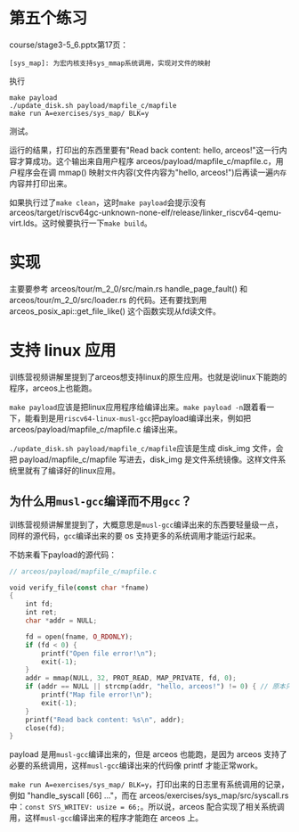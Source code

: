 # 第五个练习

course/stage3-5_6.pptx第17页：

`[sys_map]: 为宏内核支持sys_mmap系统调用，实现对文件的映射`

执行
```shell
make payload
./update_disk.sh payload/mapfile_c/mapfile
make run A=exercises/sys_map/ BLK=y
```
测试。

运行的结果，打印出的东西里要有"Read back content: hello, arceos!"这一行内容才算成功。这个输出来自用户程序 arceos/payload/mapfile_c/mapfile.c，用户程序会在调 mmap() 映射`文件`内容(文件内容为"hello, arceos!")后再读一遍`内存`内容并打印出来。

如果执行过了`make clean`，这时`make payload`会提示没有 arceos/target/riscv64gc-unknown-none-elf/release/linker_riscv64-qemu-virt.lds。这时候要执行一下`make build`。

# 实现
主要要参考 arceos/tour/m_2_0/src/main.rs handle_page_fault() 和 arceos/tour/m_2_0/src/loader.rs 的代码。还有要找到用 arceos_posix_api::get_file_like() 这个函数实现从fd读文件。

# 支持 linux 应用
训练营视频讲解里提到了arceos想支持linux的原生应用。也就是说linux下能跑的程序，arceos上也能跑。

`make payload`应该是把linux应用程序给编译出来。`make payload -n`跟着看一下，能看到是用`riscv64-linux-musl-gcc`把payload编译出来，例如把 arceos/payload/mapfile_c/mapfile.c 编译出来。

`./update_disk.sh payload/mapfile_c/mapfile`应该是生成 disk_img 文件，会把 payload/mapfile_c/mapfile 写进去，disk_img 是文件系统镜像。这样文件系统里就有了编译好的linux应用。

## 为什么用`musl-gcc`编译而不用`gcc`？

训练营视频讲解里提到了，大概意思是`musl-gcc`编译出来的东西要轻量级一点，同样的源代码，`gcc`编译出来的要 os 支持更多的系统调用才能运行起来。

不妨来看下payload的源代码：

```Rust
// arceos/payload/mapfile_c/mapfile.c

void verify_file(const char *fname)
{
    int fd;
    int ret;
    char *addr = NULL;

    fd = open(fname, O_RDONLY);
    if (fd < 0) {
        printf("Open file error!\n");
        exit(-1);
    }
    addr = mmap(NULL, 32, PROT_READ, MAP_PRIVATE, fd, 0);
    if (addr == NULL || strcmp(addr, "hello, arceos!") != 0) { // 原本只有 if (addr == NULL)，加了个mmap后的内容比较
        printf("Map file error!\n");
        exit(-1);
    }
    printf("Read back content: %s\n", addr);
    close(fd);
}
```

payload 是用`musl-gcc`编译出来的，但是 arceos 也能跑，是因为 arceos 支持了必要的系统调用，这样`musl-gcc`编译出来的代码像 printf 才能正常work。

`make run A=exercises/sys_map/ BLK=y`，打印出来的日志里有系统调用的记录，例如 "handle_syscall [66] ..."，而在 arceos/exercises/sys_map/src/syscall.rs 中：`const SYS_WRITEV: usize = 66;`。所以说，arceos 配合实现了相关系统调用，这样`musl-gcc`编译出来的程序才能跑在 arceos 上。

